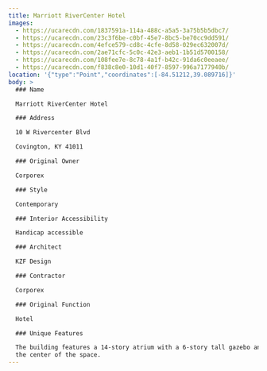 ```yaml
---
title: Marriott RiverCenter Hotel
images:
  - https://ucarecdn.com/1837591a-114a-488c-a5a5-3a75b5b5dbc7/
  - https://ucarecdn.com/23c3f6be-c0bf-45e7-8bc5-be70cc9dd591/
  - https://ucarecdn.com/4efce579-cd8c-4cfe-8d58-029ec632007d/
  - https://ucarecdn.com/2ae71cfc-5c0c-42e3-aeb1-1b51d5700158/
  - https://ucarecdn.com/108fee7e-8c78-4a1f-b42c-91da6c0eeaee/
  - https://ucarecdn.com/f838c8e0-10d1-40f7-8597-996a7177940b/
location: '{"type":"Point","coordinates":[-84.51212,39.089716]}'
body: >
  ### Name

  Marriott RiverCenter Hotel

  ### Address

  10 W Rivercenter Blvd

  Covington, KY 41011

  ### Original Owner

  Corporex

  ### Style

  Contemporary

  ### Interior Accessibility

  Handicap accessible

  ### Architect

  KZF Design

  ### Contractor

  Corporex

  ### Original Function

  Hotel

  ### Unique Features

  The building features a 14-story atrium with a 6-story tall gazebo anchoring
  the center of the space.
---
```

